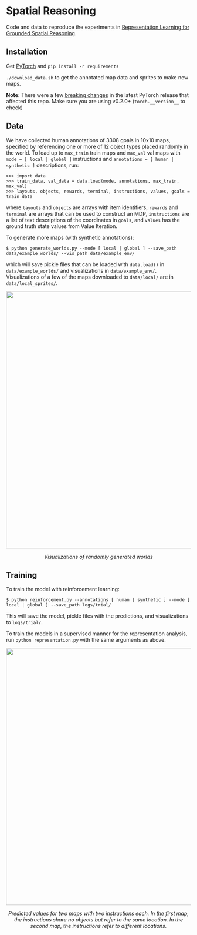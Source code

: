 # Spatial Reasoning
Code and data to reproduce the experiments in [Representation Learning for Grounded Spatial Reasoning](https://arxiv.org/abs/1707.03938).

## Installation
Get [PyTorch](http://pytorch.org/) and `pip install -r requirements`

`./download_data.sh` to get the annotated map data and sprites to make new maps.

<b>Note:</b> There were a few <a href="https://github.com/pytorch/pytorch/releases/tag/v0.2.0">breaking changes</a> in the latest PyTorch release that affected this repo. Make sure you are using v0.2.0+ (`torch.__version__` to check)

## Data
We have collected human annotations of 3308 goals in 10x10 maps, specified by referencing one or more of 12 object types placed randomly in the world. To load up to `max_train` train maps and `max_val` val maps with `mode = [ local | global ]` instructions and `annotations = [ human | synthetic ]` descriptions, run:
``` 
>>> import data
>>> train_data, val_data = data.load(mode, annotations, max_train, max_val)
>>> layouts, objects, rewards, terminal, instructions, values, goals = train_data
```
where `layouts` and `objects` are arrays with item identifiers, `rewards` and `terminal` are arrays that can be used to construct an MDP, `instructions` are a list of text descriptions of the coordinates in `goals`, and `values` has the ground truth state values from Value Iteration.

To generate more maps (with synthetic annotations):
```
$ python generate_worlds.py --mode [ local | global ] --save_path data/example_worlds/ --vis_path data/example_env/
```
which will save pickle files that can be loaded with `data.load()` in `data/example_worlds/` and visualizations in `data/example_env/`. Visualizations of a few of the maps downloaded to `data/local/` are in `data/local_sprites/`.

<p align="center">
    <img src='logs/example/git_sprites.png' width='700'/>
</p>
<p align="center">
    <em> Visualizations of randomly generated worlds </em>
</p>

## Training

To train the model with reinforcement learning:
```
$ python reinforcement.py --annotations [ human | synthetic ] --mode [ local | global ] --save_path logs/trial/
```

This will save the model, pickle files with the predictions, and visualizations to `logs/trial/`. 

To train the models in a supervised manner for the representation analysis, run `python representation.py` with the same arguments as above.

<p align="center">
    <img src='logs/example/predictions.png' width='700'/>
</p>
<p align="center">
<em> Predicted values for two maps with two instructions each. In the first map, the instructions share no objects but refer to the same location. In the second map, the instructions refer to different locations.
</em>
</p>


